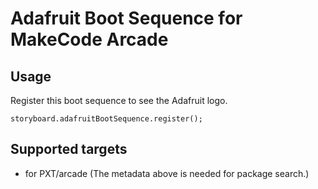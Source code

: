# Adafruit Boot Sequence for MakeCode Arcade


## Usage

Register this boot sequence to see the Adafruit logo.

```blocks
storyboard.adafruitBootSequence.register();
```

## Supported targets

* for PXT/arcade
(The metadata above is needed for package search.)

